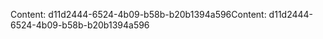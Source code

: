 <span data-ttu-id="5bb75-101">Content: d11d2444-6524-4b09-b58b-b20b1394a596</span><span class="sxs-lookup"><span data-stu-id="5bb75-101">Content: d11d2444-6524-4b09-b58b-b20b1394a596</span></span>